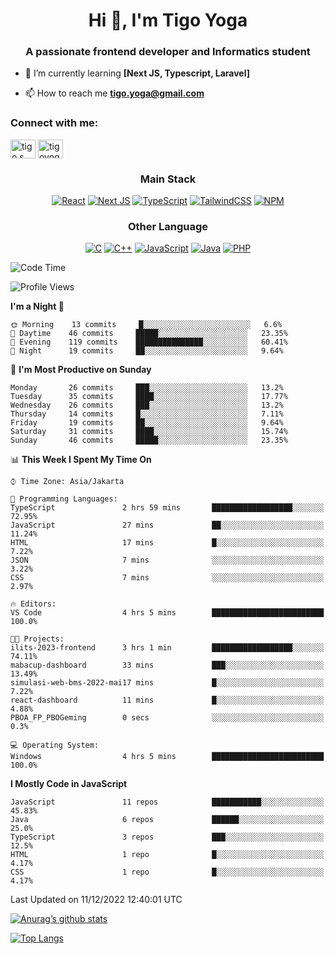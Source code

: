 
<h1 align="center">Hi 👋, I'm Tigo Yoga</h1>
<h3 align="center">A passionate frontend developer and Informatics student</h3>

- 🌱 I’m currently learning **[Next JS, Typescript, Laravel]**

- 📫 How to reach me **tigo.yoga@gmail.com**

<h3 align="left">Connect with me:</h3>
<p align="left">
<a href="https://linkedin.com/in/tigo s yoga" target="blank"><img align="center" src="https://raw.githubusercontent.com/rahuldkjain/github-profile-readme-generator/master/src/images/icons/Social/linked-in-alt.svg" alt="tigo s yoga" height="30" width="40" /></a>
<a href="https://instagram.com/tigoyoga" target="blank"><img align="center" src="https://raw.githubusercontent.com/rahuldkjain/github-profile-readme-generator/master/src/images/icons/Social/instagram.svg" alt="tigoyoga" height="30" width="40" /></a>
</p>



<h3 align="center">Main Stack</h3>
<div align="center">
  
  <a href="">![React](https://img.shields.io/badge/react-%2320232a.svg?style=for-the-badge&logo=react&logoColor=%2361DAFB)</a>
  <a href="">![Next JS](https://img.shields.io/badge/Next-black?style=for-the-badge&logo=next.js&logoColor=white)</a>
   <a href="">![TypeScript](https://img.shields.io/badge/typescript-%23007ACC.svg?style=for-the-badge&logo=typescript&logoColor=white)</a>
  <a href="">![TailwindCSS](https://img.shields.io/badge/tailwindcss-%2338B2AC.svg?style=for-the-badge&logo=tailwind-css&logoColor=white)</a>
  <a href="">![NPM](https://img.shields.io/badge/NPM-%23000000.svg?style=for-the-badge&logo=npm&logoColor=white)</a>
</div>
<h3 align="center">Other Language</h3>
<div align="center">
  
  <a href="">![C](https://img.shields.io/badge/c-%2300599C.svg?style=for-the-badge&logo=c&logoColor=white)</a>
  <a href="">![C++](https://img.shields.io/badge/c++-%2300599C.svg?style=for-the-badge&logo=c%2B%2B&logoColor=white)</a>
  <a href="">![JavaScript](https://img.shields.io/badge/javascript-%23323330.svg?style=for-the-badge&logo=javascript&logoColor=%23F7DF1E)</a>
  <a href="">![Java](https://img.shields.io/badge/java-%23ED8B00.svg?style=for-the-badge&logo=java&logoColor=white)</a>
  <a href="">![PHP](https://img.shields.io/badge/php-%23777BB4.svg?style=for-the-badge&logo=php&logoColor=white)</a>
</div>

<!--START_SECTION:waka-->
![Code Time](http://img.shields.io/badge/Code%20Time-79%20hrs%2028%20mins-blue)

![Profile Views](http://img.shields.io/badge/Profile%20Views-0-blue)

**I'm a Night 🦉** 

```text
🌞 Morning    13 commits     █░░░░░░░░░░░░░░░░░░░░░░░░   6.6% 
🌆 Daytime    46 commits     █████░░░░░░░░░░░░░░░░░░░░   23.35% 
🌃 Evening    119 commits    ███████████████░░░░░░░░░░   60.41% 
🌙 Night      19 commits     ██░░░░░░░░░░░░░░░░░░░░░░░   9.64%

```
📅 **I'm Most Productive on Sunday** 

```text
Monday       26 commits     ███░░░░░░░░░░░░░░░░░░░░░░   13.2% 
Tuesday      35 commits     ████░░░░░░░░░░░░░░░░░░░░░   17.77% 
Wednesday    26 commits     ███░░░░░░░░░░░░░░░░░░░░░░   13.2% 
Thursday     14 commits     █░░░░░░░░░░░░░░░░░░░░░░░░   7.11% 
Friday       19 commits     ██░░░░░░░░░░░░░░░░░░░░░░░   9.64% 
Saturday     31 commits     ████░░░░░░░░░░░░░░░░░░░░░   15.74% 
Sunday       46 commits     █████░░░░░░░░░░░░░░░░░░░░   23.35%

```


📊 **This Week I Spent My Time On** 

```text
⌚︎ Time Zone: Asia/Jakarta

💬 Programming Languages: 
TypeScript               2 hrs 59 mins       ██████████████████░░░░░░░   72.95% 
JavaScript               27 mins             ██░░░░░░░░░░░░░░░░░░░░░░░   11.24% 
HTML                     17 mins             █░░░░░░░░░░░░░░░░░░░░░░░░   7.22% 
JSON                     7 mins              ░░░░░░░░░░░░░░░░░░░░░░░░░   3.22% 
CSS                      7 mins              ░░░░░░░░░░░░░░░░░░░░░░░░░   2.97%

🔥 Editors: 
VS Code                  4 hrs 5 mins        █████████████████████████   100.0%

🐱‍💻 Projects: 
ilits-2023-frontend      3 hrs 1 min         ██████████████████░░░░░░░   74.11% 
mabacup-dashboard        33 mins             ███░░░░░░░░░░░░░░░░░░░░░░   13.49% 
simulasi-web-bms-2022-mai17 mins             █░░░░░░░░░░░░░░░░░░░░░░░░   7.22% 
react-dashboard          11 mins             █░░░░░░░░░░░░░░░░░░░░░░░░   4.88% 
PBOA_FP_PBOGeming        0 secs              ░░░░░░░░░░░░░░░░░░░░░░░░░   0.3%

💻 Operating System: 
Windows                  4 hrs 5 mins        █████████████████████████   100.0%

```

**I Mostly Code in JavaScript** 

```text
JavaScript               11 repos            ███████████░░░░░░░░░░░░░░   45.83% 
Java                     6 repos             ██████░░░░░░░░░░░░░░░░░░░   25.0% 
TypeScript               3 repos             ███░░░░░░░░░░░░░░░░░░░░░░   12.5% 
HTML                     1 repo              █░░░░░░░░░░░░░░░░░░░░░░░░   4.17% 
CSS                      1 repo              █░░░░░░░░░░░░░░░░░░░░░░░░   4.17%

```



 Last Updated on 11/12/2022 12:40:01 UTC
<!--END_SECTION:waka-->

[![Anurag’s github stats](https://github-readme-stats.vercel.app/api?username=tigoyoga)](https://github.com/tigoyoga)

[![Top Langs](https://github-readme-stats.vercel.app/api/top-langs/?username=tigoyoga&layout=compact)](https://github.com/tigoyoga)
